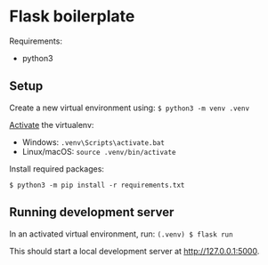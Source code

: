 # Flask boilerplate

Requirements:
* python3

## Setup
Create a new virtual environment using:
```$ python3 -m venv .venv```

[Activate](https://docs.python.org/3/library/venv.html#creating-virtual-environments) the virtualenv:
* Windows: `.venv\Scripts\activate.bat`
* Linux/macOS: `source .venv/bin/activate`

Install required packages:
```
$ python3 -m pip install -r requirements.txt 
```

## Running development server
In an activated virtual environment, run:
```(.venv) $ flask run```

This should start a local development server at http://127.0.0.1:5000.